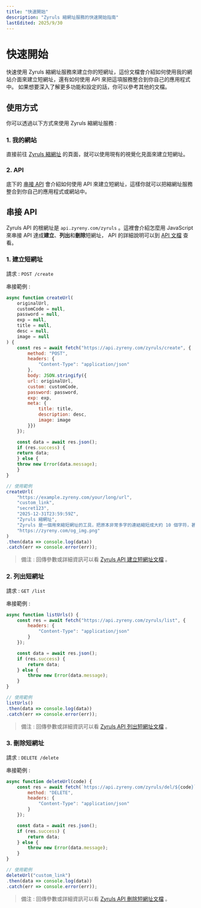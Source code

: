 ```yaml
---
title: "快速開始"
description: "Zyruls 縮網址服務的快速開始指南"
lastEdited: 2025/9/30
---
```


# 快速開始
快速使用 Zyruls 縮網址服務來建立你的短網址，這份文檔會介紹如何使用我的網站介面來建立短網址，還有如何使用 API 來把這項服務整合到你自己的應用程式中。
如果想要深入了解更多功能和設定的話，你可以參考其他的文檔。

## 使用方式
你可以透過以下方式來使用 Zyruls 縮網址服務 :
### 1. 我的網站
直接前往 [Zyruls 縮網址](https://zyreny.com/zyruls) 的頁面，就可以使用現有的視覺化見面來建立短網址。
### 2. API
底下的 [串接 API](#串接-api) 會介紹如何使用 API 來建立短網址，這樣你就可以把縮網址服務整合到你自己的應用程式或網站中。

## 串接 API
Zyruls API 的根網址是 `api.zyreny.com/zyruls` 。這裡會介紹怎麼用 JavaScript 來串接 API 達成**建立**、**列出**和**刪除**短網址， API 的詳細說明可以到 [API 文檔](api) 查看。

### 1. 建立短網址
請求 : `POST /create`

串接範例 :
```javascript
async function createUrl(
    originalUrl,
    customCode = null,
    password = null,
    exp = null,
    title = null,
    desc = null,
    image = null
) {
    const res = await fetch("https://api.zyreny.com/zyruls/create", {
        method: "POST",
        headers: {
            "Content-Type": "application/json"
        },
        body: JSON.stringify({
        url: originalUrl,
        custom: customCode,
        password: password,
        exp: exp,
        meta: {
            title: title,
            description: desc,
            image: image
        }})
    });

    const data = await res.json();
    if (res.success) {
    return data;
    } else {
    throw new Error(data.message);
    }
}

// 使用範例
createUrl(
    "https://example.zyreny.com/your/long/url",
    "custom_link",
    "secret123",
    "2025-12-31T23:59:59Z",
    "Zyruls 縮網址",
    "Zyruls 是一個用來縮短網址的工具，把原本非常多字的連結縮短成大約 10 個字符，甚至更少！",
    "https://zyreny.com/og_img.png"
)
.then(data => console.log(data))
.catch(err => console.error(err));
```
> 備注 : 回傳參數或詳細資訊可以看 [Zyruls API 建立短網址文檔](api/create) 。

### 2. 列出短網址
請求 : `GET /list`

串接範例 :
```javascript
async function listUrls() {
    const res = await fetch("https://api.zyreny.com/zyruls/list", {
        headers: {
            "Content-Type": "application/json"
        }
    });

    const data = await res.json();
    if (res.success) {
        return data;
    } else {
        throw new Error(data.message);
    }
}

// 使用範例
listUrls()
.then(data => console.log(data))
.catch(err => console.error(err));
```
> 備注 : 回傳參數或詳細資訊可以看 [Zyruls API 列出短網址文檔](api/list) 。

### 3. 刪除短網址
請求 : `DELETE /delete`

串接範例 :
```javascript
async function deleteUrl(code) {
    const res = await fetch(`https://api.zyreny.com/zyruls/del/${code}`, {
        method: "DELETE",
        headers: {
            "Content-Type": "application/json"
        }
    });

    const data = await res.json();
    if (res.success) {
        return data;
    } else {
        throw new Error(data.message);
    }
}

// 使用範例
deleteUrl("custom_link")
.then(data => console.log(data))
.catch(err => console.error(err));
```
> 備注 : 回傳參數或詳細資訊可以看 [Zyruls API 刪除短網址文檔](api/delete) 。